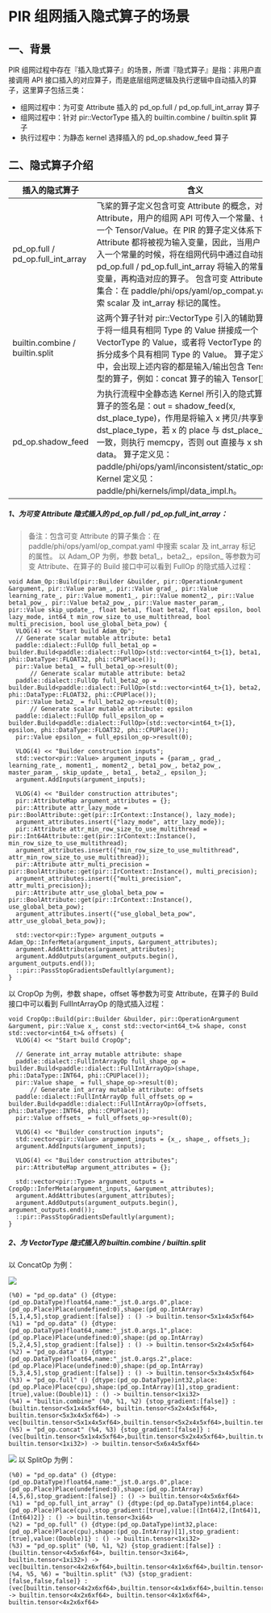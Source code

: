 # PIR 组网插入隐式算子的场景

## 一、背景
PIR 组网过程中存在『插入隐式算子』的场景，所谓『隐式算子』是指：非用户直接调用 API 接口插入的对应算子，而是底层组网逻辑及执行逻辑中自动插入的算子，这里算子包括三类：

* 组网过程中：为可变 Attribute 插入的 pd_op.full / pd_op.full_int_array 算子
* 组网过程中：针对 pir::VectorType 插入的 builtin.combine / builtin.split 算子
* 执行过程中：为静态 kernel 选择插入的 pd_op.shadow_feed 算子

## 二、隐式算子介绍
|插入的隐式算子|含义|
|-|-|
|pd_op.full / pd_op.full_int_array|飞桨的算子定义包含可变 Attribute 的概念，对于可变 Attribute，用户的组网 API 可传入一个常量、也可传入一个 Tensor/Value。在 PIR 的算子定义体系下，可变 Attribute 都将被视为输入变量，因此，当用户 API 传入一个常量的时候，将在组网代码中通过自动插入 pd_op.full / pd_op.full_int_array 将输入的常量转换为变量，再构造对应的算子。 包含可变 Attribute 的算子集合：在 paddle/phi/ops/yaml/op_compat.yaml 中搜索 scalar 及 int_array 标记的属性。|
|builtin.combine / builtin.split|这两个算子针对 pir::VectorType 引入的辅助算子，用于将一组具有相同 Type 的 Value 拼接成一个 VectorType 的 Value，或者将 VectorType 的 Value 拆分成多个具有相同 Type 的 Value。 算子定义过程中，会出现上述内容的都是输入/输出包含 Tensor[] 类型的算子，例如：concat 算子的输入 Tensor[] x。|
|pd_op.shadow_feed|为执行流程中全静态选 Kernel 所引入的隐式算子，该算子的签名是：out = shadow_feed(x, dst_place_type)，作用是将输入 x 拷贝/共享到 dst_place_type，若 x 的 place 与 dst_place_type 不一致，则执行 memcpy，否则 out 直接与 x share data。 算子定义见：paddle/phi/ops/yaml/inconsistent/static_ops.yaml；Kernel 定义见：paddle/phi/kernels/impl/data_impl.h。|

##### 1、为可变 Attribute 隐式插入的 pd_op.full / pd_op.full_int_array：
> 备注：包含可变 Attribute 的算子集合：在 paddle/phi/ops/yaml/op_compat.yaml 中搜索 scalar 及 int_array 标记的属性。
以 Adam_OP 为例，参数 beta1_，beta2_，epsilon_ 等参数为可变 Attribute、在算子的 Build 接口中可以看到 FullOp 的隐式插入过程：

```
void Adam_Op::Build(pir::Builder &builder, pir::OperationArgument &argument, pir::Value param_, pir::Value grad_, pir::Value learning_rate_, pir::Value moment1_, pir::Value moment2_, pir::Value beta1_pow_, pir::Value beta2_pow_, pir::Value master_param_, pir::Value skip_update_, float beta1, float beta2, float epsilon, bool lazy_mode, int64_t min_row_size_to_use_multithread, bool multi_precision, bool use_global_beta_pow) {
  VLOG(4) << "Start build Adam_Op";
  // Generate scalar mutable attribute: beta1
  paddle::dialect::FullOp full_beta1_op = builder.Build<paddle::dialect::FullOp>(std::vector<int64_t>{1}, beta1, phi::DataType::FLOAT32, phi::CPUPlace());
  pir::Value beta1_ = full_beta1_op->result(0);
      // Generate scalar mutable attribute: beta2
  paddle::dialect::FullOp full_beta2_op = builder.Build<paddle::dialect::FullOp>(std::vector<int64_t>{1}, beta2, phi::DataType::FLOAT32, phi::CPUPlace());
  pir::Value beta2_ = full_beta2_op->result(0);
      // Generate scalar mutable attribute: epsilon
  paddle::dialect::FullOp full_epsilon_op = builder.Build<paddle::dialect::FullOp>(std::vector<int64_t>{1}, epsilon, phi::DataType::FLOAT32, phi::CPUPlace());
  pir::Value epsilon_ = full_epsilon_op->result(0);
    
  VLOG(4) << "Builder construction inputs";
  std::vector<pir::Value> argument_inputs = {param_, grad_, learning_rate_, moment1_, moment2_, beta1_pow_, beta2_pow_, master_param_, skip_update_, beta1_, beta2_, epsilon_};
  argument.AddInputs(argument_inputs);

  VLOG(4) << "Builder construction attributes";
  pir::AttributeMap argument_attributes = {};
  pir::Attribute attr_lazy_mode = pir::BoolAttribute::get(pir::IrContext::Instance(), lazy_mode);
  argument_attributes.insert({"lazy_mode", attr_lazy_mode});
  pir::Attribute attr_min_row_size_to_use_multithread = pir::Int64Attribute::get(pir::IrContext::Instance(), min_row_size_to_use_multithread);
  argument_attributes.insert({"min_row_size_to_use_multithread", attr_min_row_size_to_use_multithread});
  pir::Attribute attr_multi_precision = pir::BoolAttribute::get(pir::IrContext::Instance(), multi_precision);
  argument_attributes.insert({"multi_precision", attr_multi_precision});
  pir::Attribute attr_use_global_beta_pow = pir::BoolAttribute::get(pir::IrContext::Instance(), use_global_beta_pow);
  argument_attributes.insert({"use_global_beta_pow", attr_use_global_beta_pow});

  std::vector<pir::Type> argument_outputs = Adam_Op::InferMeta(argument_inputs, &argument_attributes);
  argument.AddAttributes(argument_attributes);
  argument.AddOutputs(argument_outputs.begin(), argument_outputs.end());
  ::pir::PassStopGradientsDefaultly(argument);
}
```
以 CropOp 为例，参数 shape，offset 等参数为可变 Attribute，在算子的 Build 接口中可以看到 FullIntArrayOp 的隐式插入过程：

```
void CropOp::Build(pir::Builder &builder, pir::OperationArgument &argument, pir::Value x_, const std::vector<int64_t>& shape, const std::vector<int64_t>& offsets) {
  VLOG(4) << "Start build CropOp";

  // Generate int_array mutable attribute: shape
  paddle::dialect::FullIntArrayOp full_shape_op = builder.Build<paddle::dialect::FullIntArrayOp>(shape, phi::DataType::INT64, phi::CPUPlace());
  pir::Value shape_ = full_shape_op->result(0);
      // Generate int_array mutable attribute: offsets
  paddle::dialect::FullIntArrayOp full_offsets_op = builder.Build<paddle::dialect::FullIntArrayOp>(offsets, phi::DataType::INT64, phi::CPUPlace());
  pir::Value offsets_ = full_offsets_op->result(0);
    
  VLOG(4) << "Builder construction inputs";
  std::vector<pir::Value> argument_inputs = {x_, shape_, offsets_};
  argument.AddInputs(argument_inputs);

  VLOG(4) << "Builder construction attributes";
  pir::AttributeMap argument_attributes = {};

  std::vector<pir::Type> argument_outputs = CropOp::InferMeta(argument_inputs, &argument_attributes);
  argument.AddAttributes(argument_attributes);
  argument.AddOutputs(argument_outputs.begin(), argument_outputs.end());
  ::pir::PassStopGradientsDefaultly(argument);
}
```

##### 2、为 VectorType 隐式插入的 builtin.combine / builtin.split
以 ConcatOp 为例：

![](https://rte.weiyun.baidu.com/wiki/attach/image/api/imageDownloadAddress?attachId=51d46f82fc224e489a33e931c80bf42c&docGuid=VluTZj7ya9nChk "")
```
(%0) = "pd_op.data" () {dtype:(pd_op.DataType)float64,name:"_jst.0.args.0",place:(pd_op.Place)Place(undefined:0),shape:(pd_op.IntArray)[5,1,4,5],stop_gradient:[false]} : () -> builtin.tensor<5x1x4x5xf64>
(%1) = "pd_op.data" () {dtype:(pd_op.DataType)float64,name:"_jst.0.args.1",place:(pd_op.Place)Place(undefined:0),shape:(pd_op.IntArray)[5,2,4,5],stop_gradient:[false]} : () -> builtin.tensor<5x2x4x5xf64>
(%2) = "pd_op.data" () {dtype:(pd_op.DataType)float64,name:"_jst.0.args.2",place:(pd_op.Place)Place(undefined:0),shape:(pd_op.IntArray)[5,3,4,5],stop_gradient:[false]} : () -> builtin.tensor<5x3x4x5xf64>
(%3) = "pd_op.full" () {dtype:(pd_op.DataType)int32,place:(pd_op.Place)Place(cpu),shape:(pd_op.IntArray)[1],stop_gradient:[true],value:(Double)1} : () -> builtin.tensor<1xi32>
(%4) = "builtin.combine" (%0, %1, %2) {stop_gradient:[false]} : (builtin.tensor<5x1x4x5xf64>, builtin.tensor<5x2x4x5xf64>, builtin.tensor<5x3x4x5xf64>) -> vec[builtin.tensor<5x1x4x5xf64>,builtin.tensor<5x2x4x5xf64>,builtin.tensor<5x3x4x5xf64>]
(%5) = "pd_op.concat" (%4, %3) {stop_gradient:[false]} : (vec[builtin.tensor<5x1x4x5xf64>,builtin.tensor<5x2x4x5xf64>,builtin.tensor<5x3x4x5xf64>], builtin.tensor<1xi32>) -> builtin.tensor<5x6x4x5xf64>
```
![](https://rte.weiyun.baidu.com/wiki/attach/image/api/imageDownloadAddress?attachId=2d649a03b27b42f58ab66b451ec30448&docGuid=VluTZj7ya9nChk "")
以 SplitOp 为例：

```
(%0) = "pd_op.data" () {dtype:(pd_op.DataType)float64,name:"_jst.0.args.0",place:(pd_op.Place)Place(undefined:0),shape:(pd_op.IntArray)[4,5,6],stop_gradient:[false]} : () -> builtin.tensor<4x5x6xf64>
(%1) = "pd_op.full_int_array" () {dtype:(pd_op.DataType)int64,place:(pd_op.Place)Place(cpu),stop_gradient:[true],value:[(Int64)2,(Int64)1,(Int64)2]} : () -> builtin.tensor<3xi64>
(%2) = "pd_op.full" () {dtype:(pd_op.DataType)int32,place:(pd_op.Place)Place(cpu),shape:(pd_op.IntArray)[1],stop_gradient:[true],value:(Double)1} : () -> builtin.tensor<1xi32>
(%3) = "pd_op.split" (%0, %1, %2) {stop_gradient:[false]} : (builtin.tensor<4x5x6xf64>, builtin.tensor<3xi64>, builtin.tensor<1xi32>) -> vec[builtin.tensor<4x2x6xf64>,builtin.tensor<4x1x6xf64>,builtin.tensor<4x2x6xf64>]
(%4, %5, %6) = "builtin.split" (%3) {stop_gradient:[false,false,false]} : (vec[builtin.tensor<4x2x6xf64>,builtin.tensor<4x1x6xf64>,builtin.tensor<4x2x6xf64>]) -> builtin.tensor<4x2x6xf64>, builtin.tensor<4x1x6xf64>, builtin.tensor<4x2x6xf64>
```
